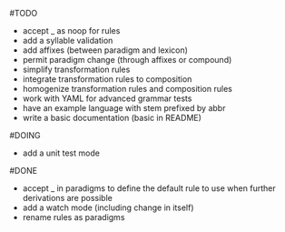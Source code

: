 #TODO
* accept _ as noop for rules
* add a syllable validation 
* add affixes (between paradigm and lexicon)
* permit paradigm change (through affixes or compound)
* simplify transformation rules
* integrate transformation rules to composition
* homogenize transformation rules and composition rules
* work with YAML for advanced grammar tests
* have an example language with stem prefixed by abbr
* write a basic documentation (basic in README)

#DOING
* add a unit test mode

#DONE
* accept _ in paradigms to define the default rule to use when further derivations are possible
* add a watch mode (including change in itself)
* rename rules as paradigms
